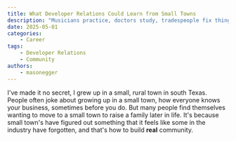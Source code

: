 ```yaml
---
title: What Developer Relations Could Learn from Small Towns
description: "Musicians practice, doctors study, tradespeople fix things around the house. So why do software engineers think they don't need to practice? Reality check, they do."
date: 2025-05-01
categories:
    - Career  
tags: 
    - Developer Relations
    - Community
authors:
    - masonegger
---
```


I've made it no secret, I grew up in a small, rural town in south Texas.
People often joke about growing up in a small town, how everyone knows your business, sometimes before you do.
But many people find themselves wanting to move to a small town to raise a family later in life.
It's because small town's have figured out something that it feels like some in the industry have forgotten, and that's how to build **real** community.

<!-- more -->

